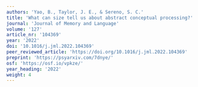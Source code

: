 ```yaml
---
authors: 'Yao, B., Taylor, J. E., & Sereno, S. C.'
title: 'What can size tell us about abstract conceptual processing?'
journal: 'Journal of Memory and Language'
volume: '127'
article_nr: '104369'
year: '2022'
doi: '10.1016/j.jml.2022.104369'
peer_reviewed_article: 'https://doi.org/10.1016/j.jml.2022.104369'
preprint: 'https://psyarxiv.com/7dnye/'
osf: 'https://osf.io/vpkze/'
year_heading: '2022'
weight: 4
---
```

